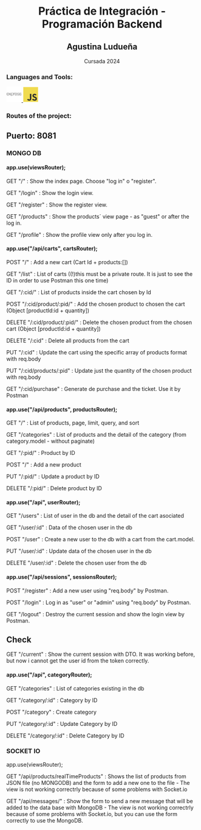 <h1 align="center">Práctica de Integración - Programación Backend</h1>
<h2 align="center">Agustina Ludueña</h2>
<p align="center">Cursada 2024</p>

<h3 align="left">Languages and Tools:</h3>
<p align="left"> <a href="https://expressjs.com" target="_blank" rel="noreferrer"> <img src="https://raw.githubusercontent.com/devicons/devicon/master/icons/express/express-original-wordmark.svg" alt="express" width="40" height="40"/> </a> <a href="https://developer.mozilla.org/en-US/docs/Web/JavaScript" target="_blank" rel="noreferrer"> <img src="https://raw.githubusercontent.com/devicons/devicon/master/icons/javascript/javascript-original.svg" alt="javascript" width="40" height="40"/> </a> </p>

<h3 align="left">Routes of the project:</h3>
<h2 align="left">Puerto: 8081</h2>

<h3>MONGO DB</h3>

<h4>app.use(viewsRouter);</h4>
<p>GET "/" : Show the index page. Choose "log in" o "register".</p>
<p>GET "/login" : Show the login view.</p>
<p>GET "/register" : Show the register view.</p>
<p>GET "/products" : Show the products´ view page - as "guest" or after the log in.</p>
<p>GET "/profile" : Show the profile view only after you log in.</p>

<h4>app.use("/api/carts", cartsRouter);</h4>
<p>POST "/" : Add a new cart (Cart Id + products:[])</p>
<p>GET "/list" : List of carts ((!)this must be a private route. It is just to see the ID in order to use Postman this one time)</p>
<p>GET "/:cid/" : List of products inside the cart chosen by Id</p>
<p>POST "/:cid/product/:pid/" : Add the chosen product to chosen the cart (Object [productId:id + quantity])</p>
<p>DELETE "/:cid/product/:pid/" : Delete the chosen product from the chosen cart (Object [productId:id + quantity])</p>
<p>DELETE "/:cid" : Delete all products from the cart</p>
<p>PUT "/:cid" : Update the cart using the specific array of products format with req.body </p>
<p>PUT "/:cid/products/:pid" : Update just the quantity of the chosen product with req.body </p>
<p>GET "/:cid/purchase" : Generate de purchase and the ticket. Use it by Postman</p>


<h4>app.use("/api/products", productsRouter);</h4>
<p>GET "/" : List of products, page, limit, query, and sort</p>
<p>GET "/categories" : List of products and the detail of the category (from category.model - without paginate)</p>
<p>GET "/:pid/" : Product by ID</p>
<p>POST "/" : Add a new product</p>
<p>PUT "/:pid/" : Update a product by ID</p>
<p>DELETE "/:pid/" : Delete product by ID</p>

<h4>app.use("/api", userRouter);</h4>
<p>GET "/users" : List of user in the db and the detail of the cart asociated</p>
<p>GET "/user/:id" : Data of the chosen user in the db</p>
<p>POST "/user" : Create a new user to the db with a cart from the cart.model.</p>
<p>PUT "/user/:id" : Update data of the chosen user in the db</p>
<p>DELETE "/user/:id" : Delete the chosen user from the db</p>


<h4>app.use("/api/sessions", sessionsRouter);</h4>
<p>POST "/register" : Add a new user using "req.body" by Postman.</p>
<p>POST "/login" : Log in as "user" or "admin" using "req.body" by Postman.</p>
<p>GET "/logout" : Destroy the current session and show the login view by Postman.</p>
<h2>Check</h2>
<p>GET "/current" : Show the current session with DTO. It was working before, but now i cannot get the user id from the token correctly.</p>

<h4>app.use("/api", categoryRouter);</h4>
<p>GET "/categories" : List of categories existing in the db</p>
<p>GET "/category/:id" : Category by ID</p>
<p>POST "/category" : Create category</p>
<p>PUT "/category/:id" : Update Category by ID</p>
<p>DELETE "/category/:id" : Delete Category by ID</p>



<h3>SOCKET IO</h3>
<p>app.use(viewsRouter);</p>
<p>GET "/api/products/realTimeProducts" : Shows the list of products from JSON file (no MONGODB) and the form to add a new one to the file - The view is not working correctrly because of some problems with Socket.io</p>
<p>GET "/api/messages/" : Show the form to send a new message that will be added to the data base with MongoDB - The view is not working correctrly because of some problems with Socket.io, but you can use the form correctly to use the MongoDB.</p>


